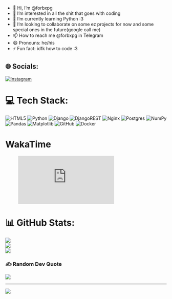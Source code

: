 - 👋 Hi, I’m @forbxpg
- 👀 I’m interested in all the shit that goes with coding
- 🌱 I’m currently learning Python :3
- 💞️ I’m looking to collaborate on some ez projects for now and some special ones in the future(google call me)
- 📫 How to reach me @forbxpg in Telegram
- 😄 Pronouns: he/his
- ⚡ Fun fact: idfk how to code :3


## 🌐 Socials:
[![Instagram](https://img.shields.io/badge/Instagram-%23E4405F.svg?logo=Instagram&logoColor=white)](https://instagram.com/@forbxpg) 

# 💻 Tech Stack:
![HTML5](https://img.shields.io/badge/html5-%23E34F26.svg?style=for-the-badge&logo=html5&logoColor=white) ![Python](https://img.shields.io/badge/python-3670A0?style=for-the-badge&logo=python&logoColor=ffdd54) ![Django](https://img.shields.io/badge/django-%23092E20.svg?style=for-the-badge&logo=django&logoColor=white) ![DjangoREST](https://img.shields.io/badge/DJANGO-REST-ff1709?style=for-the-badge&logo=django&logoColor=white&color=ff1709&labelColor=gray) ![Nginx](https://img.shields.io/badge/nginx-%23009639.svg?style=for-the-badge&logo=nginx&logoColor=white) ![Postgres](https://img.shields.io/badge/postgres-%23316192.svg?style=for-the-badge&logo=postgresql&logoColor=white) ![NumPy](https://img.shields.io/badge/numpy-%23013243.svg?style=for-the-badge&logo=numpy&logoColor=white) ![Pandas](https://img.shields.io/badge/pandas-%23150458.svg?style=for-the-badge&logo=pandas&logoColor=white) ![Matplotlib](https://img.shields.io/badge/Matplotlib-%23ffffff.svg?style=for-the-badge&logo=Matplotlib&logoColor=black) ![GitHub](https://img.shields.io/badge/github-%23121011.svg?style=for-the-badge&logo=github&logoColor=white) ![Docker](https://img.shields.io/badge/docker-%230db7ed.svg?style=for-the-badge&logo=docker&logoColor=white)

# WakaTime
<figure><embed src="https://wakatime.com/share/@c8b7d035-e602-4a16-94e7-e4caa8122e7c/d42a135b-5324-4707-a279-8adab2f39845.svg"></embed></figure>


# 📊 GitHub Stats:
![](https://github-readme-stats.vercel.app/api?username=forbxpg&theme=dark&hide_border=false&include_all_commits=true&count_private=true)<br/>
![](https://github-readme-streak-stats.herokuapp.com/?user=forbxpg&theme=dark&hide_border=false)<br/>
![](https://github-readme-stats.vercel.app/api/top-langs/?username=forbxpg&theme=dark&hide_border=false&include_all_commits=true&count_private=true&layout=compact)

### ✍️ Random Dev Quote
![](https://quotes-github-readme.vercel.app/api?type=horizontal&theme=radical)

---
[![](https://visitcount.itsvg.in/api?id=forbxpg&icon=9&color=13)](https://visitcount.itsvg.in)

<!-- Proudly created with GPRM ( https://gprm.itsvg.in ) -->
